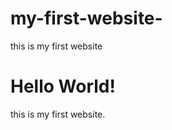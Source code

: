# my-first-website-
this is my first website 
<!DOCTYPE html>
<html lang="en">
  <head>
    <title>hello,Github!</title>
  </head>
  <body>
    <h1>Hello World!</h1>
    <p>this is my first website.</p>
  </body>
</html>
        
